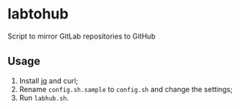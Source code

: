 # labtohub

Script to mirror GitLab repositories to GitHub

## Usage

1. Install [jq](https://stedolan.github.io/jq/) and curl;
2. Rename `config.sh.sample` to `config.sh` and change the settings;
3. Run `labhub.sh`.

